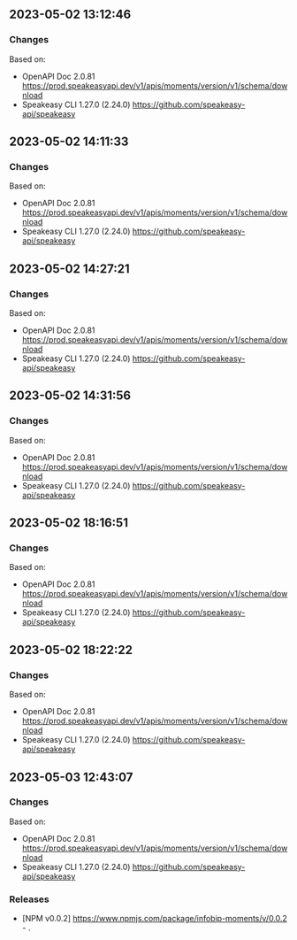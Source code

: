 

## 2023-05-02 13:12:46
### Changes
Based on:
- OpenAPI Doc 2.0.81 https://prod.speakeasyapi.dev/v1/apis/moments/version/v1/schema/download
- Speakeasy CLI 1.27.0 (2.24.0) https://github.com/speakeasy-api/speakeasy

## 2023-05-02 14:11:33
### Changes
Based on:
- OpenAPI Doc 2.0.81 https://prod.speakeasyapi.dev/v1/apis/moments/version/v1/schema/download
- Speakeasy CLI 1.27.0 (2.24.0) https://github.com/speakeasy-api/speakeasy

## 2023-05-02 14:27:21
### Changes
Based on:
- OpenAPI Doc 2.0.81 https://prod.speakeasyapi.dev/v1/apis/moments/version/v1/schema/download
- Speakeasy CLI 1.27.0 (2.24.0) https://github.com/speakeasy-api/speakeasy

## 2023-05-02 14:31:56
### Changes
Based on:
- OpenAPI Doc 2.0.81 https://prod.speakeasyapi.dev/v1/apis/moments/version/v1/schema/download
- Speakeasy CLI 1.27.0 (2.24.0) https://github.com/speakeasy-api/speakeasy

## 2023-05-02 18:16:51
### Changes
Based on:
- OpenAPI Doc 2.0.81 https://prod.speakeasyapi.dev/v1/apis/moments/version/v1/schema/download
- Speakeasy CLI 1.27.0 (2.24.0) https://github.com/speakeasy-api/speakeasy

## 2023-05-02 18:22:22
### Changes
Based on:
- OpenAPI Doc 2.0.81 https://prod.speakeasyapi.dev/v1/apis/moments/version/v1/schema/download
- Speakeasy CLI 1.27.0 (2.24.0) https://github.com/speakeasy-api/speakeasy

## 2023-05-03 12:43:07
### Changes
Based on:
- OpenAPI Doc 2.0.81 https://prod.speakeasyapi.dev/v1/apis/moments/version/v1/schema/download
- Speakeasy CLI 1.27.0 (2.24.0) https://github.com/speakeasy-api/speakeasy
### Releases
- [NPM v0.0.2] https://www.npmjs.com/package/infobip-moments/v/0.0.2 - .